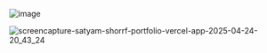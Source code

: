 ![image](https://github.com/user-attachments/assets/aa1854bd-62a5-465c-9732-7effff81145a)

![screencapture-satyam-shorrf-portfolio-vercel-app-2025-04-24-20_43_24](https://github.com/user-attachments/assets/2cb8710c-9eb4-4a40-a782-b6971fb225a9)

